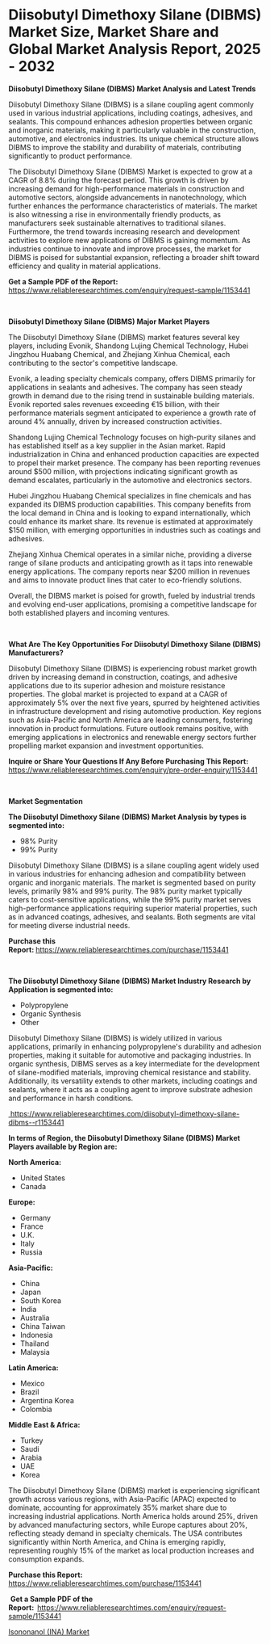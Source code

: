 <p><h1>Diisobutyl Dimethoxy Silane (DIBMS) Market Size, Market Share and Global Market Analysis Report, 2025 - 2032</h1></p><p><strong>Diisobutyl Dimethoxy Silane (DIBMS) Market Analysis and Latest Trends</strong></p>
<p><p>Diisobutyl Dimethoxy Silane (DIBMS) is a silane coupling agent commonly used in various industrial applications, including coatings, adhesives, and sealants. This compound enhances adhesion properties between organic and inorganic materials, making it particularly valuable in the construction, automotive, and electronics industries. Its unique chemical structure allows DIBMS to improve the stability and durability of materials, contributing significantly to product performance.</p><p>The Diisobutyl Dimethoxy Silane (DIBMS) Market is expected to grow at a CAGR of 8.8% during the forecast period. This growth is driven by increasing demand for high-performance materials in construction and automotive sectors, alongside advancements in nanotechnology, which further enhances the performance characteristics of materials. The market is also witnessing a rise in environmentally friendly products, as manufacturers seek sustainable alternatives to traditional silanes. Furthermore, the trend towards increasing research and development activities to explore new applications of DIBMS is gaining momentum. As industries continue to innovate and improve processes, the market for DIBMS is poised for substantial expansion, reflecting a broader shift toward efficiency and quality in material applications.</p></p>
<p><strong>Get a Sample PDF of the Report:&nbsp;</strong> <a href="https://www.reliableresearchtimes.com/enquiry/request-sample/1153441?utm_campaign=2186&utm_medium=2&utm_source=Github&utm_content=ia&utm_term=04042025&utm_id=diisobutyl-dimethoxy-silane-dibms">https://www.reliableresearchtimes.com/enquiry/request-sample/1153441</a></p>
<p>&nbsp;</p>
<p><strong>Diisobutyl Dimethoxy Silane (DIBMS) Major Market Players</strong></p>
<p><p>The Diisobutyl Dimethoxy Silane (DIBMS) market features several key players, including Evonik, Shandong Lujing Chemical Technology, Hubei Jingzhou Huabang Chemical, and Zhejiang Xinhua Chemical, each contributing to the sector's competitive landscape.</p><p>Evonik, a leading specialty chemicals company, offers DIBMS primarily for applications in sealants and adhesives. The company has seen steady growth in demand due to the rising trend in sustainable building materials. Evonik reported sales revenues exceeding €15 billion, with their performance materials segment anticipated to experience a growth rate of around 4% annually, driven by increased construction activities.</p><p>Shandong Lujing Chemical Technology focuses on high-purity silanes and has established itself as a key supplier in the Asian market. Rapid industrialization in China and enhanced production capacities are expected to propel their market presence. The company has been reporting revenues around $500 million, with projections indicating significant growth as demand escalates, particularly in the automotive and electronics sectors.</p><p>Hubei Jingzhou Huabang Chemical specializes in fine chemicals and has expanded its DIBMS production capabilities. This company benefits from the local demand in China and is looking to expand internationally, which could enhance its market share. Its revenue is estimated at approximately $150 million, with emerging opportunities in industries such as coatings and adhesives.</p><p>Zhejiang Xinhua Chemical operates in a similar niche, providing a diverse range of silane products and anticipating growth as it taps into renewable energy applications. The company reports near $200 million in revenues and aims to innovate product lines that cater to eco-friendly solutions.</p><p>Overall, the DIBMS market is poised for growth, fueled by industrial trends and evolving end-user applications, promising a competitive landscape for both established players and incoming ventures.</p></p>
<p>&nbsp;</p>
<p><strong>What Are The Key Opportunities For Diisobutyl Dimethoxy Silane (DIBMS) Manufacturers?</strong></p>
<p><p>Diisobutyl Dimethoxy Silane (DIBMS) is experiencing robust market growth driven by increasing demand in construction, coatings, and adhesive applications due to its superior adhesion and moisture resistance properties. The global market is projected to expand at a CAGR of approximately 5% over the next five years, spurred by heightened activities in infrastructure development and rising automotive production. Key regions such as Asia-Pacific and North America are leading consumers, fostering innovation in product formulations. Future outlook remains positive, with emerging applications in electronics and renewable energy sectors further propelling market expansion and investment opportunities.</p></p>
<p><strong>Inquire or Share Your Questions If Any Before Purchasing This Report:</strong> <a href="https://www.reliableresearchtimes.com/enquiry/pre-order-enquiry/1153441?utm_campaign=2186&utm_medium=2&utm_source=Github&utm_content=ia&utm_term=04042025&utm_id=diisobutyl-dimethoxy-silane-dibms">https://www.reliableresearchtimes.com/enquiry/pre-order-enquiry/1153441</a></p>
<p>&nbsp;</p>
<p><strong>Market Segmentation</strong></p>
<p><strong>The Diisobutyl Dimethoxy Silane (DIBMS) Market Analysis by types is segmented into:</strong></p>
<p><ul><li>98% Purity</li><li>99% Purity</li></ul></p>
<p><p>Diisobutyl Dimethoxy Silane (DIBMS) is a silane coupling agent widely used in various industries for enhancing adhesion and compatibility between organic and inorganic materials. The market is segmented based on purity levels, primarily 98% and 99% purity. The 98% purity market typically caters to cost-sensitive applications, while the 99% purity market serves high-performance applications requiring superior material properties, such as in advanced coatings, adhesives, and sealants. Both segments are vital for meeting diverse industrial needs.</p></p>
<p><strong>Purchase this Report:&nbsp;</strong><a href="https://www.reliableresearchtimes.com/purchase/1153441?utm_campaign=2186&utm_medium=2&utm_source=Github&utm_content=ia&utm_term=04042025&utm_id=diisobutyl-dimethoxy-silane-dibms">https://www.reliableresearchtimes.com/purchase/1153441</a></p>
<p>&nbsp;</p>
<p><strong>The Diisobutyl Dimethoxy Silane (DIBMS) Market Industry Research by Application is segmented into:</strong></p>
<p><ul><li>Polypropylene</li><li>Organic Synthesis</li><li>Other</li></ul></p>
<p><p>Diisobutyl Dimethoxy Silane (DIBMS) is widely utilized in various applications, primarily in enhancing polypropylene's durability and adhesion properties, making it suitable for automotive and packaging industries. In organic synthesis, DIBMS serves as a key intermediate for the development of silane-modified materials, improving chemical resistance and stability. Additionally, its versatility extends to other markets, including coatings and sealants, where it acts as a coupling agent to improve substrate adhesion and performance in harsh conditions.</p></p>
<p><a href="https://www.reliableresearchtimes.com/diisobutyl-dimethoxy-silane-dibms--r1153441?utm_campaign=2186&utm_medium=2&utm_source=Github&utm_content=ia&utm_term=04042025&utm_id=diisobutyl-dimethoxy-silane-dibms">&nbsp;https://www.reliableresearchtimes.com/diisobutyl-dimethoxy-silane-dibms--r1153441</a></p>
<p><strong>In terms of Region, the Diisobutyl Dimethoxy Silane (DIBMS) Market Players available by Region are:</strong></p>
<p>
    <p> <strong> North America: </strong>
        <ul>
            <li>United States</li>
            <li>Canada</li>
        </ul>
        </p> 
    <p> <strong> Europe: </strong>
        <ul>
            <li>Germany</li>
            <li>France</li>
            <li>U.K.</li>
            <li>Italy</li>
            <li>Russia</li>
        </ul>
        </p> 
    <p> <strong> Asia-Pacific: </strong>
        <ul>
            <li>China</li>
            <li>Japan</li>
            <li>South Korea</li>
            <li>India</li>
            <li>Australia</li>
            <li>China Taiwan</li>
            <li>Indonesia</li>
            <li>Thailand</li>
            <li>Malaysia</li>
        </ul>
        </p> 
    <p> <strong> Latin America: </strong>
        <ul>
            <li>Mexico</li>
            <li>Brazil</li>
            <li>Argentina Korea</li>
            <li>Colombia</li>
        </ul>
        </p> 
    <p> <strong> Middle East & Africa: </strong>
        <ul>
            <li>Turkey</li>
            <li>Saudi</li>
            <li>Arabia</li>
            <li>UAE</li>
            <li>Korea</li>
        </ul>
    </p>
    </p>
<p><p>The Diisobutyl Dimethoxy Silane (DIBMS) market is experiencing significant growth across various regions, with Asia-Pacific (APAC) expected to dominate, accounting for approximately 35% market share due to increasing industrial applications. North America holds around 25%, driven by advanced manufacturing sectors, while Europe captures about 20%, reflecting steady demand in specialty chemicals. The USA contributes significantly within North America, and China is emerging rapidly, representing roughly 15% of the market as local production increases and consumption expands.</p></p>
<p><strong>Purchase this Report: </strong><a href="https://www.reliableresearchtimes.com/purchase/1153441?utm_campaign=2186&utm_medium=2&utm_source=Github&utm_content=ia&utm_term=04042025&utm_id=diisobutyl-dimethoxy-silane-dibms">https://www.reliableresearchtimes.com/purchase/1153441</a></p>
<p>&nbsp;<strong>Get a Sample PDF of the Report:&nbsp;&nbsp;</strong><a href="https://www.reliableresearchtimes.com/enquiry/request-sample/1153441?utm_campaign=2186&utm_medium=2&utm_source=Github&utm_content=ia&utm_term=04042025&utm_id=diisobutyl-dimethoxy-silane-dibms">https://www.reliableresearchtimes.com/enquiry/request-sample/1153441</a></p>
<p><strong></strong></p>
<p><p><a href="https://github.com/nathandecarvalho/Market-Research-Report-List-6/blob/main/isononanol-ina-market.md?utm_campaign=2186&utm_medium=2&utm_source=Github&utm_content=ia&utm_term=04042025&utm_id=diisobutyl-dimethoxy-silane-dibms">Isononanol (INA) Market</a></p></p>